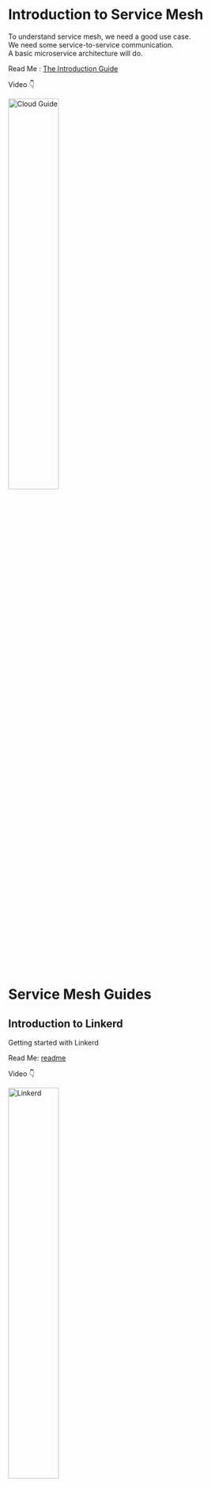 # Introduction to Service Mesh

To understand service mesh, we need a good use case. <br/>
We need some service-to-service communication. <br/>
A basic microservice architecture will do. <br/>

Read Me : [The Introduction Guide](./introduction.md)

Video :point_down: <br/>

<a href="https://www.youtube.com/playlist?list=PLHq1uqvAteVsmxHpGsMjTOROn3i99lzTA" title="Service Mesh Intro"><img src="https://i.ytimg.com/vi/rVNPnHeGYBE/hqdefault.jpg" width="45%" height="45%" alt="Cloud Guide" /></a>


# Service Mesh Guides

## Introduction to Linkerd

Getting started with Linkerd

Read Me:  [readme](./linkerd/README.md)

Video :point_down: <br/>

<a href="https://youtu.be/Hc-XFPHDDk4" title="Cloud K8s"><img src="https://i.ytimg.com/vi/Hc-XFPHDDk4/hqdefault.jpg" width="45%" height="45%" alt="Linkerd" /></a>

## Introduction to Istio

Getting started with Istio

Read Me:  [readme](./istio/README.md)

Video :point_down: <br/>

<!-- <a href="https://youtu.be/Hc-XFPHDDk4" title="Cloud K8s"><img src="https://i.ytimg.com/vi/Hc-XFPHDDk4/hqdefault.jpg" width="45%" height="45%" alt="Linkerd" /></a> -->